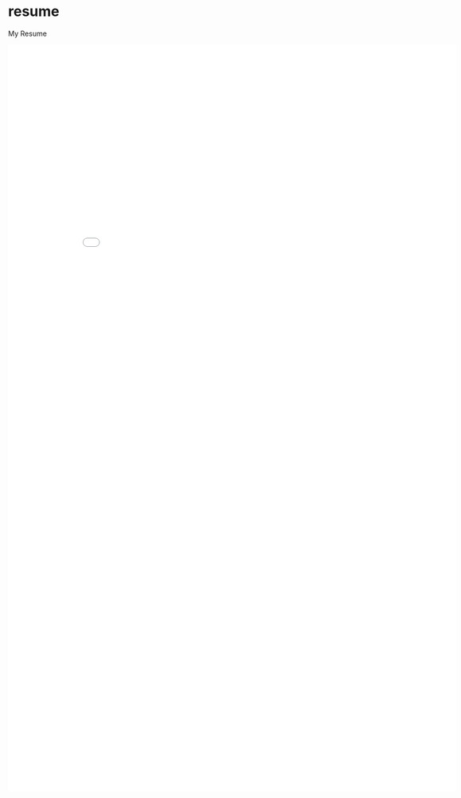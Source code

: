 # resume
My Resume

<html>
<head>
  <meta http-equiv="content-type" content="text/html; charset=utf-8">
  <title>Jasvant's Resume</title>
</head>
  <embed src="JasvantSinghDosanjhResume.pdf" width="900px" height="1500px" />
  <body style="width:100%; height:100%; margin:0;">
 <!--   <iframe src="https://docs.google.com/gview?url=https://github.com/jsdosanj/resume/raw/master/JasvantSinghDosanjhResume.pdf&embedded=true" style="width:600px; height:500px;" frameborder="0"></iframe> -->
  </body>
</html>
